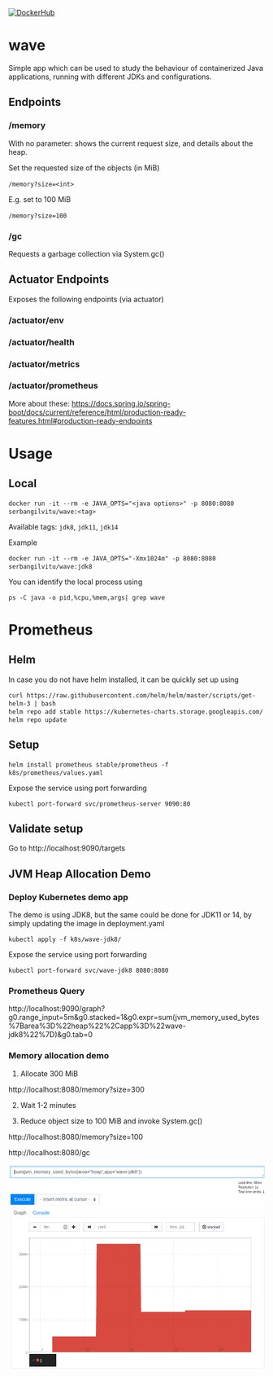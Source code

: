 [![DockerHub](https://img.shields.io/badge/Dockerhub-serbangilvitu%2Fwave-orange.svg)](https://hub.docker.com/r/serbangilvitu/wave)
# wave
Simple app which can be used to study the behaviour of containerized Java applications, running with different JDKs and configurations. 

## Endpoints
### /memory
With no parameter: shows the current request size, and details about the heap.

Set the requested size of the objects (in MiB)

`/memory?size=<int>`

E.g. set to 100 MiB

`/memory?size=100`


### /gc
Requests a garbage collection via System.gc()

## Actuator Endpoints
Exposes the following endpoints (via actuator)
### /actuator/env
### /actuator/health
### /actuator/metrics
### /actuator/prometheus

More about these:
https://docs.spring.io/spring-boot/docs/current/reference/html/production-ready-features.html#production-ready-endpoints

# Usage
## Local
```
docker run -it --rm -e JAVA_OPTS="<java options>" -p 8080:8080 serbangilvitu/wave:<tag>
```
Available tags: `jdk8`, `jdk11`, `jdk14`

Example
```
docker run -it --rm -e JAVA_OPTS="-Xmx1024m" -p 8080:8080 serbangilvitu/wave:jdk8
```

You can identify the local process using
```
ps -C java -o pid,%cpu,%mem,args| grep wave
```

# Prometheus

## Helm
In case you do not have helm installed, it can be quickly set up using
```
curl https://raw.githubusercontent.com/helm/helm/master/scripts/get-helm-3 | bash
helm repo add stable https://kubernetes-charts.storage.googleapis.com/
helm repo update
```
## Setup
```
helm install prometheus stable/prometheus -f k8s/prometheus/values.yaml
```

Expose the service using port forwarding
```
kubectl port-forward svc/prometheus-server 9090:80
```

## Validate setup
Go to http://localhost:9090/targets


## JVM Heap Allocation Demo
### Deploy Kubernetes demo app
The demo is using JDK8, but the same could be done for JDK11 or 14, by simply updating the image in deployment.yaml
```
kubectl apply -f k8s/wave-jdk8/
```

Expose the service using port forwarding
```
kubectl port-forward svc/wave-jdk8 8080:8080
```


### Prometheus Query
http://localhost:9090/graph?g0.range_input=5m&g0.stacked=1&g0.expr=sum(jvm_memory_used_bytes%7Barea%3D%22heap%22%2Capp%3D%22wave-jdk8%22%7D)&g0.tab=0

### Memory allocation demo
1) Allocate 300 MiB

http://localhost:8080/memory?size=300

2) Wait 1-2 minutes

3) Reduce object size to 100 MiB and invoke System.gc()

http://localhost:8080/memory?size=100

http://localhost:8080/gc

![JVM Heap Demo](https://github.com/serbangilvitu/wave/blob/master/jvm-heap-demo.png?raw=true)

